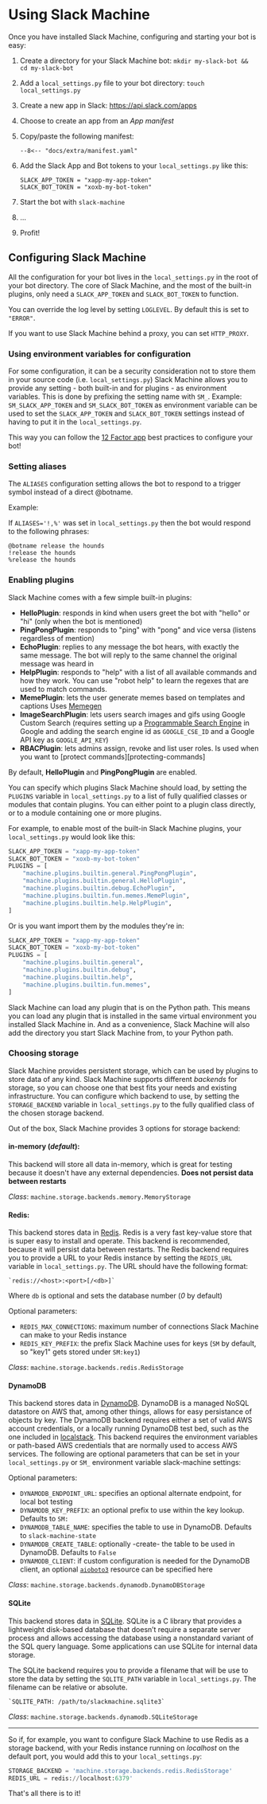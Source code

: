 # Using Slack Machine

Once you have installed Slack Machine, configuring and starting your bot is easy:

1. Create a directory for your Slack Machine bot: `mkdir my-slack-bot && cd my-slack-bot`
2. Add a `local_settings.py` file to your bot directory: `touch local_settings.py`
3. Create a new app in Slack: <https://api.slack.com/apps>
4. Choose to create an app from an _App manifest_
5. Copy/paste the following manifest:

    ``` title="manifest.yaml"
    --8<-- "docs/extra/manifest.yaml"
    ```

6. Add the Slack App and Bot tokens to your `local_settings.py` like this:

    ``` title="local_settings.py"
    SLACK_APP_TOKEN = "xapp-my-app-token"
    SLACK_BOT_TOKEN = "xoxb-my-bot-token"
    ```

7. Start the bot with `slack-machine`
8. ...
9. Profit!

## Configuring Slack Machine

All the configuration for your bot lives in the `local_settings.py` in the root of your bot directory. The core of
Slack Machine, and the most of the built-in plugins, only need a `SLACK_APP_TOKEN` and `SLACK_BOT_TOKEN` to function.

You can override the log level by setting `LOGLEVEL`. By default this is set to `"ERROR"`.

If you want to use Slack Machine behind a proxy, you can set `HTTP_PROXY`.

### Using environment variables for configuration

For some configuration, it can be a security consideration not to store them in your source code
(i.e. `local_settings.py`) Slack Machine allows you to provide any setting - both built-in and for plugins - as
environment variables. This is done by prefixing the setting name with `SM_`. Example: `SM_SLACK_APP_TOKEN` and
`SM_SLACK_BOT_TOKEN` as environment variable can be used to set the `SLACK_APP_TOKEN` and `SLACK_BOT_TOKEN` settings
instead of having to put it in the `local_settings.py`.

This way you can follow the [12 Factor app](https://12factor.net/) best practices to configure your bot!

### Setting aliases

The `ALIASES` configuration setting allows the bot to respond to a
trigger symbol instead of a direct @botname.

Example:

If `ALIASES='!,%'` was set in `local_settings.py` then the bot would
respond to the following phrases:

    @botname release the hounds
    !release the hounds
    %release the hounds

### Enabling plugins

Slack Machine comes with a few simple built-in plugins:

- **HelloPlugin**: responds in kind when users greet the bot with
  "hello" or "hi" (only when the bot is mentioned)
- **PingPongPlugin**: responds to "ping" with "pong" and vice
  versa (listens regardless of mention)
- **EchoPlugin**: replies to any message the bot hears, with exactly
  the same message. The bot will reply to the same channel the
  original message was heard in
- **HelpPlugin**: responds to "help" with a list of all available commands and how they work. You can use "robot
  help" to learn the regexes that are used to match commands.
- **MemePlugin**: lets the user generate memes based on templates and captions Uses [Memegen](https://memegen.link/)
- **ImageSearchPlugin**: lets users search images and gifs using Google Custom Search (requires setting up a
  [Programmable Search Engine](https://developers.google.com/custom-search/v1/introduction) in Google and adding the
  search engine id as `GOOGLE_CSE_ID` and a Google API key as `GOOGLE_API_KEY`)
- **RBACPlugin**: lets admins assign, revoke and list user roles. Is used when you want to
  [protect commands][protecting-commands]

By default, **HelloPlugin** and **PingPongPlugin** are enabled.

You can specify which plugins Slack Machine should load, by setting the `PLUGINS` variable in `local_settings.py` to
a list of fully qualified classes or modules that contain plugins. You can either point to a plugin class directly, or
to a module containing one or more plugins.

For example, to enable most of the built-in Slack Machine plugins, your `local_settings.py` would look like this:

``` python
SLACK_APP_TOKEN = "xapp-my-app-token"
SLACK_BOT_TOKEN = "xoxb-my-bot-token"
PLUGINS = [
    "machine.plugins.builtin.general.PingPongPlugin",
    "machine.plugins.builtin.general.HelloPlugin",
    "machine.plugins.builtin.debug.EchoPlugin",
    "machine.plugins.builtin.fun.memes.MemePlugin",
    "machine.plugins.builtin.help.HelpPlugin",
]
```

Or is you want import them by the modules they're in:

``` python
SLACK_APP_TOKEN = "xapp-my-app-token"
SLACK_BOT_TOKEN = "xoxb-my-bot-token"
PLUGINS = [
    "machine.plugins.builtin.general",
    "machine.plugins.builtin.debug",
    "machine.plugins.builtin.help",
    "machine.plugins.builtin.fun.memes",
]
```

Slack Machine can load any plugin that is on the Python path. This means you can load any plugin that is installed in
the same virtual environment you installed Slack Machine in. And as a convenience, Slack Machine will also add the
directory you start Slack Machine from, to your Python path.

### Choosing storage

Slack Machine provides persistent storage, which can be used by plugins to store data of any kind. Slack Machine
supports different *backends* for storage, so you can choose one that best fits your needs and existing infrastructure.
You can configure which backend to use, by setting the `STORAGE_BACKEND` variable in `local_settings.py` to the fully
qualified class of the chosen storage backend.

Out of the box, Slack Machine provides 3 options for storage backend:

#### in-memory (*default*):

This backend will store all data in-memory, which is great for testing because it doesn't have any external
dependencies. **Does not persist data between restarts**

*Class*: `machine.storage.backends.memory.MemoryStorage`

#### Redis:

This backend stores data in [Redis](https://redis.io/). Redis is a very fast key-value store that is super easy to
install and operate. This backend is recommended, because it will persist data between restarts. The Redis backend
requires you to provide a URL to your Redis instance by setting the `REDIS_URL` variable in `local_settings.py`. The
URL should have the following format:

    `redis://<host>:<port>[/<db>]`

Where `db` is optional and sets the database number (*0* by default)

Optional parameters:

- `REDIS_MAX_CONNECTIONS`: maximum number of connections Slack
  Machine can make to your Redis instance
- `REDIS_KEY_PREFIX`: the prefix Slack Machine uses for keys (`SM`
  by default, so "key1" gets stored under `SM:key1`)

*Class*: `machine.storage.backends.redis.RedisStorage`

#### DynamoDB

This backend stores data in [DynamoDB](https://aws.amazon.com/dynamodb/). DynamoDB is a managed NoSQL datastore on AWS
that, among other things, allows for easy persistance of objects by key. The DynamoDB backend requires either a set of
valid AWS account credentials, or a locally running DynamoDB test bed, such as the one included in
[localstack](https://github.com/localstack/localstack). This backend requires the environment variables or path-based
AWS credentials that are normally used to access AWS services. The following are optional parameters that can be set in
your `local_settings.py` or `SM_` environment variable slack-machine settings:

Optional parameters:

- `DYNAMODB_ENDPOINT_URL`: specifies an optional alternate endpoint, for local bot testing
- `DYNAMODB_KEY_PREFIX`: an optional prefix to use within the key lookup. Defaults to `SM:`
- `DYNAMODB_TABLE_NAME`: specifies the table to use in DynamoDB. Defaults to `slack-machine-state`
- `DYNAMODB_CREATE_TABLE`: optionally -create- the table to be used in DynamoDB. Defaults to `False`
- `DYNAMODB_CLIENT`: if custom configuration is needed for the DynamoDB client, an optional
  [`aioboto3`](https://pypi.org/project/aioboto3/) resource can be specified here

*Class*: `machine.storage.backends.dynamodb.DynamoDBStorage`

#### SQLite

This backend stores data in [SQLite](https://www.sqlite.org/).  SQLite is a C library that provides a lightweight disk-based database that doesn’t require a separate server process and allows accessing the database using a nonstandard variant of the SQL query language. Some applications can use SQLite for internal data storage.

The SQLite backend requires you to provide a filename that will be use to store the data by setting the `SQLITE_PATH` variable in `local_settings.py`. The filename can be relative or absolute.

    `SQLITE_PATH: /path/to/slackmachine.sqlite3`

*Class*: `machine.storage.backends.dynamodb.SQLiteStorage`

---

So if, for example, you want to configure Slack Machine to use Redis as a storage backend, with your Redis instance
running on *localhost* on the default port, you would add this to your `local_settings.py`:

``` python
STORAGE_BACKEND = 'machine.storage.backends.redis.RedisStorage'
REDIS_URL = redis://localhost:6379'
```

That's all there is to it!
